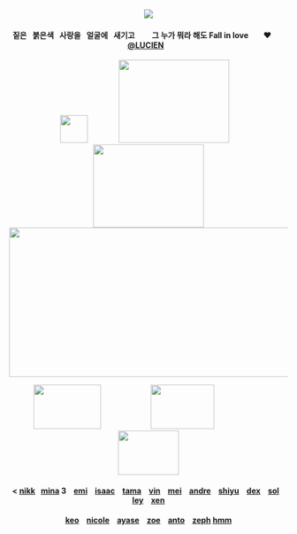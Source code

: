 <div id="text" align="center">
⠀⠀⠀
⠀⠀⠀⠀⠀⠀⠀⠀

<div id="text" align="center">

![](https://komarev.com/ghpvc/?username=destroy-boys&style=plastic&color=000000&label=_Ptian_&base=1000)
<div id="text" align="center">

#### 짙은⠀붉은색⠀사랑을⠀얼굴에⠀새기고⠀⠀⠀그 누가 뭐라 해도 Fall in love‪‪ ⠀ ⠀♥︎⠀ ‬‪‪⠀ [@LUCIEN](https://github.com/5atoru)⠀

<div id="text" align="center">

<img src=https://i.postimg.cc/FKR3h3QN/Untitled131-20251009172430.png width="50" height="50"> ⠀⠀⠀⠀⠀[<img src=https://i.postimg.cc/kgV0YZ0X/Untitled128-20251002220137.png width="200" height="150">](https://4megz.straw.page/) ⠀[<img src=https://i.postimg.cc/fWB1zDs1/Untitled128-20251002220057.png width="200" height="150">](https://listography.com/getos)
[<img src=https://i.postimg.cc/85ZnwmPw/Untitled126.png width="525" height="270">](https://rentry.co/cuntier)

[<img src=https://i.postimg.cc/DZTw64P6/Untitled128-20251009180234.png width="122" height="80">](https://github.com/pt-awards)⠀ ⠀⠀⠀ ⠀⠀⠀⠀[<img src=https://i.postimg.cc/LXX0rNDt/Untitled128-20251009180207.png width="115" height="80">](https://github.com/destroy-boys)⠀⠀⠀⠀ ⠀⠀⠀ ⠀[<img src=https://i.postimg.cc/x8Npd8Wz/Untitled128-20251009180357.png width="110" height="80">](https://github.com/polysquad)

#### < [nikk](https://github.com/moonloverr)⠀[mina](https://github.com/seraphoria) 3 ⠀[emi](https://github.com/blacksorroww) ⠀[isaac](https://github.com/catisaa) ⠀[tama](https://github.com/tdlosk) ⠀[vin](https://github.com/curse-manipulation)⠀ [mei](https://github.com/siIksong)⠀ [andre](https://github.com/vivibasu)⠀ [shiyu](https://github.com/toemuncher3000)⠀ [dex](https://github.com/cold-blood)⠀ [sol](https://github.com/surgeon-ofdeath)⠀ [ley](https://github.com/yuslon)⠀ [xen](https://github.com/bandaged-wounds)

#### [keo](https://github.com/starsour)⠀ [nicole](https://github.com/10shadows)⠀ [ayase](https://github.com/paperings)⠀ [zoe](https://github.com/sunloverr) ⠀[anto](https://github.com/k-ant0)⠀ [zeph](https://github.com/c0gnition)  [hmm](https://github.com/gajushi-tsm)
